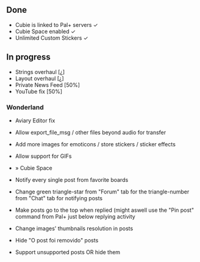 ## **Done** ##

* Cubie is linked to Pal+ servers ✓ 
* Cubie Space enabled ✓ 
* Unlimited Custom Stickers ✓ 

## **In progress** ##

* Strings overhaul [¿]
* Layout overhaul [¿] 
* Private News Feed [50%] 
* YouTube fix [50%] 

### **Wonderland** ###

* Aviary Editor fix
* Allow export_file_msg / other files beyond audio for transfer
* Add more images for emoticons / store stickers / sticker effects
* Allow support for GIFs

* » Cubie Space
* Notify every single post from favorite boards
* Change green triangle-star from "Forum" tab for the triangle-number from "Chat" tab for notifying posts
* Make posts go to the top when replied (might aswell use the "Pin post" command from Pal+ just below replying activity
* Change images' thumbnails resolution in posts
* Hide "O post foi removido" posts
* Support unsupported posts OR hide them
